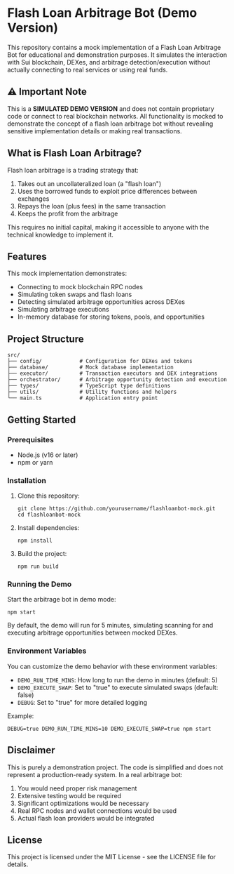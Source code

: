 # Flash Loan Arbitrage Bot (Demo Version)

This repository contains a mock implementation of a Flash Loan Arbitrage Bot for educational and demonstration purposes. It simulates the interaction with Sui blockchain, DEXes, and arbitrage detection/execution without actually connecting to real services or using real funds.

## ⚠️ Important Note

This is a **SIMULATED DEMO VERSION** and does not contain proprietary code or connect to real blockchain networks. All functionality is mocked to demonstrate the concept of a flash loan arbitrage bot without revealing sensitive implementation details or making real transactions.

## What is Flash Loan Arbitrage?

Flash loan arbitrage is a trading strategy that:

1. Takes out an uncollateralized loan (a "flash loan")
2. Uses the borrowed funds to exploit price differences between exchanges
3. Repays the loan (plus fees) in the same transaction
4. Keeps the profit from the arbitrage

This requires no initial capital, making it accessible to anyone with the technical knowledge to implement it.

## Features

This mock implementation demonstrates:

- Connecting to mock blockchain RPC nodes
- Simulating token swaps and flash loans
- Detecting simulated arbitrage opportunities across DEXes
- Simulating arbitrage executions
- In-memory database for storing tokens, pools, and opportunities

## Project Structure

```
src/
├── config/            # Configuration for DEXes and tokens
├── database/          # Mock database implementation
├── executor/          # Transaction executors and DEX integrations
├── orchestrator/      # Arbitrage opportunity detection and execution
├── types/             # TypeScript type definitions
├── utils/             # Utility functions and helpers
└── main.ts            # Application entry point
```

## Getting Started

### Prerequisites

- Node.js (v16 or later)
- npm or yarn

### Installation

1. Clone this repository:
   ```
   git clone https://github.com/yourusername/flashloanbot-mock.git
   cd flashloanbot-mock
   ```

2. Install dependencies:
   ```
   npm install
   ```

3. Build the project:
   ```
   npm run build
   ```

### Running the Demo

Start the arbitrage bot in demo mode:

```
npm start
```

By default, the demo will run for 5 minutes, simulating scanning for and executing arbitrage opportunities between mocked DEXes.

### Environment Variables

You can customize the demo behavior with these environment variables:

- `DEMO_RUN_TIME_MINS`: How long to run the demo in minutes (default: 5)
- `DEMO_EXECUTE_SWAP`: Set to "true" to execute simulated swaps (default: false)
- `DEBUG`: Set to "true" for more detailed logging

Example:
```
DEBUG=true DEMO_RUN_TIME_MINS=10 DEMO_EXECUTE_SWAP=true npm start
```

## Disclaimer

This is purely a demonstration project. The code is simplified and does not represent a production-ready system. In a real arbitrage bot:

1. You would need proper risk management
2. Extensive testing would be required
3. Significant optimizations would be necessary
4. Real RPC nodes and wallet connections would be used
5. Actual flash loan providers would be integrated

## License

This project is licensed under the MIT License - see the LICENSE file for details. 